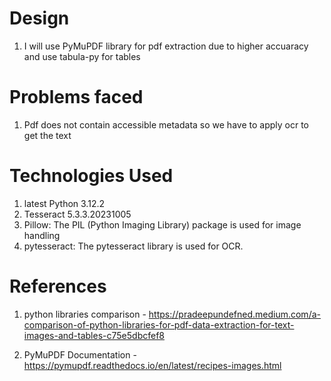 # Design
1) I will use PyMuPDF library for pdf extraction due to higher accuaracy and use tabula-py for tables

# Problems faced
1) Pdf does not contain accessible metadata so we have to apply ocr to get the text

# Technologies Used
1) latest Python 3.12.2 
2) Tesseract 5.3.3.20231005
3) Pillow: The PIL (Python Imaging Library) package is used for image handling
4) pytesseract: The pytesseract library is used for OCR. 

# References
1) python libraries comparison - https://pradeepundefned.medium.com/a-comparison-of-python-libraries-for-pdf-data-extraction-for-text-images-and-tables-c75e5dbcfef8 

2) PyMuPDF Documentation - https://pymupdf.readthedocs.io/en/latest/recipes-images.html
